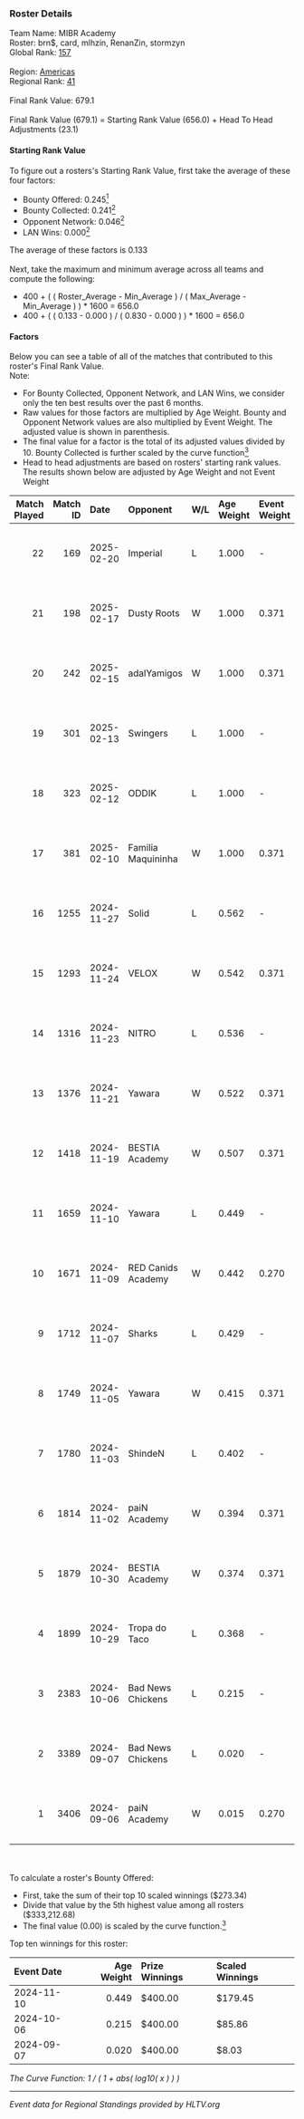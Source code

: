 ### Roster Details<br />
Team Name: MIBR Academy<br />
Roster: brn$, card, mlhzin, RenanZin, stormzyn<br />
Global Rank: [157](../../standings_global_2025_03_03.md)<br />
<br />
Region: [Americas]( ../../standings_americas_2025_03_03.md)<br />
Regional Rank: [41]( ../../standings_americas_2025_03_03.md)<br />
<br />
Final Rank Value:  679.1<br />
<br />
Final Rank Value (679.1) = Starting Rank Value (656.0) + Head To Head Adjustments (23.1)<br />

#### Starting Rank Value<br />
To figure out a rosters's Starting Rank Value, first take the average of these four factors:<br />
- Bounty Offered: 0.245[<sup>1</sup>](#table2)
- Bounty Collected: 0.241[<sup>2</sup>](#table1)
- Opponent Network: 0.046[<sup>2</sup>](#table1)
- LAN Wins: 0.000[<sup>2</sup>](#table1)

The average of these factors is 0.133<br />
<br />
Next, take the maximum and minimum average across all teams and compute the following:<br />
- 400 + ( ( Roster_Average - Min_Average ) / ( Max_Average - Min_Average ) ) * 1600 = 656.0
- 400 + ( ( 0.133 - 0.000 ) / ( 0.830 - 0.000 ) ) * 1600 = 656.0


#### Factors<br />
Below you can see a table of all of the matches that contributed to this roster's Final Rank Value.<br />
Note:<br />

- For Bounty Collected, Opponent Network, and LAN Wins, we consider only the ten best results over the past 6 months.
- Raw values for those factors are multiplied by Age Weight. Bounty and Opponent Network values are also multiplied by Event Weight. The adjusted value is shown in parenthesis.
- The final value for a factor is the total of its adjusted values divided by 10. Bounty Collected is further scaled by the curve function[<sup>3</sup>](#curveFunction)
- Head to head adjustments are based on rosters' starting rank values. The results shown below are adjusted by Age Weight and not Event Weight
<span id="table1"></span><br />


| Match Played | Match ID | Date       | Opponent           | W/L | Age Weight | Event Weight | Bounty Collected | Opponent Network | LAN Wins  | H2H Adj. | Roster                                 |
| -: | -: | :- | :- | :- | :- | :- | :- | :- | :- | -: | :- |
|           22 |      169 | 2025-02-20 | Imperial           | L   | 1.000      | -            | -                | -                | -         |    -3.98 | brn$, card, mlhzin, RenanZin, stormzyn |
|           21 |      198 | 2025-02-17 | Dusty Roots        | W   | 1.000      | 0.371        | 0.008 (0.003)    | 0.396 (0.147)    | 0 (0.000) |    17.92 | brn$, card, mlhzin, RenanZin, stormzyn |
|           20 |      242 | 2025-02-15 | adalYamigos        | W   | 1.000      | 0.371        | 0.004 (0.002)    | 0.235 (0.087)    | 0 (0.000) |    18.52 | brn$, card, mlhzin, RenanZin, stormzyn |
|           19 |      301 | 2025-02-13 | Swingers           | L   | 1.000      | -            | -                | -                | -         |   -13.48 | brn$, card, mlhzin, RenanZin, stormzyn |
|           18 |      323 | 2025-02-12 | ODDIK              | L   | 1.000      | -            | -                | -                | -         |    -8.57 | brn$, card, mlhzin, RenanZin, stormzyn |
|           17 |      381 | 2025-02-10 | Familia Maquininha | W   | 1.000      | 0.371        | 0.003 (0.001)    | 0.127 (0.047)    | 0 (0.000) |    13.99 | brn$, card, mlhzin, RenanZin, stormzyn |
|           16 |     1255 | 2024-11-27 | Solid              | L   | 0.562      | -            | -                | -                | -         |    -5.02 | brn$, card, diozera, mlhzin, RenanZin  |
|           15 |     1293 | 2024-11-24 | VELOX              | W   | 0.542      | 0.371        | 0.000 (0.000)    | 0.117 (0.024)    | 0 (0.000) |     5.37 | brn$, card, diozera, mlhzin, RenanZin  |
|           14 |     1316 | 2024-11-23 | NITRO              | L   | 0.536      | -            | -                | -                | -         |    -8.55 | brn$, card, diozera, mlhzin, RenanZin  |
|           13 |     1376 | 2024-11-21 | Yawara             | W   | 0.522      | 0.371        | 0.002 (0.000)    | 0.374 (0.072)    | 0 (0.000) |     8.75 | brn$, card, diozera, mlhzin, RenanZin  |
|           12 |     1418 | 2024-11-19 | BESTIA Academy     | W   | 0.507      | 0.371        | 0.000 (0.000)    | 0.000 (0.000)    | 0 (0.000) |     2.97 | brn$, card, diozera, mlhzin, RenanZin  |
|           11 |     1659 | 2024-11-10 | Yawara             | L   | 0.449      | -            | -                | -                | -         |    -6.73 | brn$, card, diozera, mlhzin, RenanZin  |
|           10 |     1671 | 2024-11-09 | RED Canids Academy | W   | 0.442      | 0.270        | 0.005 (0.001)    | 0.093 (0.011)    | 0 (0.000) |     6.91 | brn$, card, diozera, mlhzin, RenanZin  |
|            9 |     1712 | 2024-11-07 | Sharks             | L   | 0.429      | -            | -                | -                | -         |    -1.67 | brn$, card, diozera, mlhzin, RenanZin  |
|            8 |     1749 | 2024-11-05 | Yawara             | W   | 0.415      | 0.371        | 0.002 (0.000)    | 0.374 (0.057)    | 0 (0.000) |     6.97 | brn$, card, diozera, mlhzin, RenanZin  |
|            7 |     1780 | 2024-11-03 | ShindeN            | L   | 0.402      | -            | -                | -                | -         |    -5.76 | brn$, card, diozera, mlhzin, RenanZin  |
|            6 |     1814 | 2024-11-02 | paiN Academy       | W   | 0.394      | 0.371        | 0.000 (0.000)    | 0.086 (0.013)    | 0 (0.000) |     2.49 | brn$, card, diozera, mlhzin, RenanZin  |
|            5 |     1879 | 2024-10-30 | BESTIA Academy     | W   | 0.374      | 0.371        | 0.000 (0.000)    | -                | 0 (0.000) |     2.31 | brn$, card, diozera, mlhzin, RenanZin  |
|            4 |     1899 | 2024-10-29 | Tropa do Taco      | L   | 0.368      | -            | -                | -                | -         |    -5.47 | brn$, card, diozera, mlhzin, RenanZin  |
|            3 |     2383 | 2024-10-06 | Bad News Chickens  | L   | 0.215      | -            | -                | -                | -         |    -3.59 | brn$, diozera, JLK, mlhzin, RenanZin   |
|            2 |     3389 | 2024-09-07 | Bad News Chickens  | L   | 0.020      | -            | -                | -                | -         |    -0.34 | bobz, brn$, JLK, mlhzin, RenanZin      |
|            1 |     3406 | 2024-09-06 | paiN Academy       | W   | 0.015      | 0.270        | -                | 0.086 (0.000)    | -         |     0.10 | bobz, brn$, JLK, mlhzin, RenanZin      |

<br />
<span id="table2"></span><br />
To calculate a roster's Bounty Offered:<br />

- First, take the sum of their top 10 scaled winnings ($273.34)
- Divide that value by the 5th highest value among all rosters ($333,212.68)
- The final value (0.00) is scaled by the curve function.[<sup>3</sup>](#curveFunction)

Top ten winnings for this roster:<br />

| Event Date | Age Weight | Prize Winnings | Scaled Winnings |
| :- | -: | :- | :- |
| 2024-11-10 |      0.449 | $400.00        | $179.45         |
| 2024-10-06 |      0.215 | $400.00        | $85.86          |
| 2024-09-07 |      0.020 | $400.00        | $8.03           |


<span id="curveFunction"></span>_The Curve Function: 1 / ( 1 + abs( log10( x ) ) )_<br />

---
_Event data for Regional Standings provided by HLTV.org_<br />
